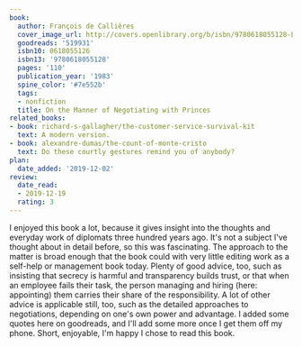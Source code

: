 ```yaml
---
book:
  author: François de Callières
  cover_image_url: http://covers.openlibrary.org/b/isbn/9780618055128-L.jpg
  goodreads: '519931'
  isbn10: 0618055126
  isbn13: '9780618055128'
  pages: '110'
  publication_year: '1983'
  spine_color: '#7e552b'
  tags:
  - nonfiction
  title: On the Manner of Negotiating with Princes
related_books:
- book: richard-s-gallagher/the-customer-service-survival-kit
  text: A modern version.
- book: alexandre-dumas/the-count-of-monte-cristo
  text: Do these courtly gestures remind you of anybody?
plan:
  date_added: '2019-12-02'
review:
  date_read:
  - 2019-12-19
  rating: 3
---
```


I enjoyed this book a lot, because it gives insight into the thoughts and everyday work of diplomats three hundred years
ago. It's not a subject I've thought about in detail before, so this was fascinating. The approach to the matter is
broad enough that the book could with very little editing work as a self-help or management book today. Plenty of good
advice, too, such as insisting that secrecy is harmful and transparency builds trust, or that when an employee fails
their task, the person managing and hiring (here: appointing) them carries their share of the responsibility. A lot of
other advice is applicable still, too, such as the detailed approaches to negotiations, depending on one's own power and
advantage. I added some quotes here on goodreads, and I'll add some more once I get them off my phone. Short, enjoyable,
I'm happy I chose to read this book.
